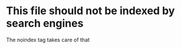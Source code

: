 # This file should not be indexed by search engines

The noindex tag takes care of that

<!-- NOINDEX -->

<!-- 24/11/2019 -->